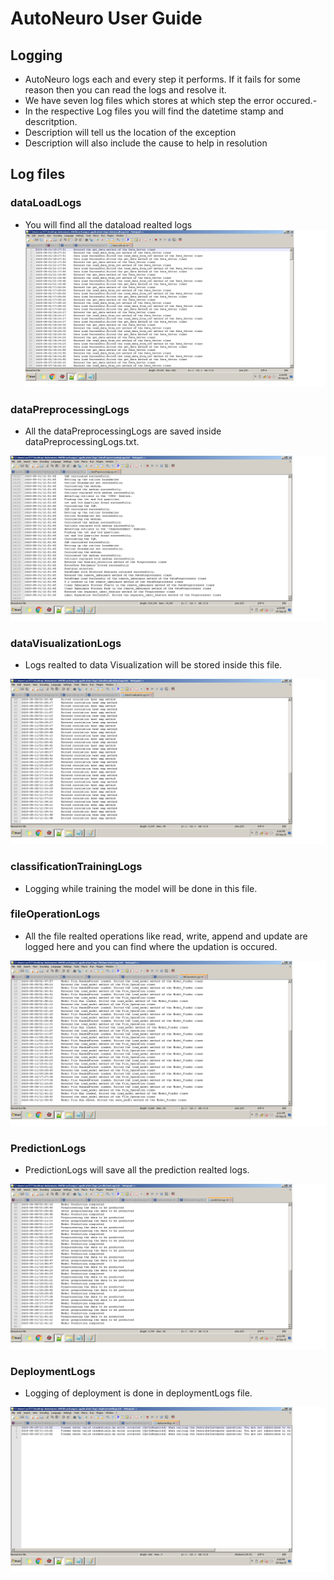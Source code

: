 # AutoNeuro User Guide

## Logging

- AutoNeuro logs each and every step it performs. If it fails for some reason then you can read the logs and resolve it. 
- We have seven log files which stores at which step the error occured.- 
- In the respective Log files you will find the datetime stamp and descritption.
- Description will tell us the location of the exception
- Description will also include the cause to help in resolution
## Log files

### dataLoadLogs
- You will find all the dataload realted logs
![dataloadlog](../img/dataloadlog.png)

### dataPreprocessingLogs

- All the dataPreprocessingLogs are saved inside dataPreprocessingLogs.txt.

![dataprelog](../img/dataprelog.png)

### dataVisualizationLogs

- Logs realted to data Visualization will be stored inside this file.

![datavizlog](../img/datavizlog.png)



### classificationTrainingLogs

- Logging while training the model will be done in this file.


### fileOperationLogs

- All the file realted operations like read, write, append and update are logged here and you can find where the updation is occured.

![fileOperation](../img/fileolog.png)

### PredictionLogs

- PredictionLogs will save all the prediction realted logs.

![predlog](../img/predlog.png)

### DeploymentLogs

- Logging of deployment is done in deploymentLogs file.

![predlog](../img/deplog.png)




